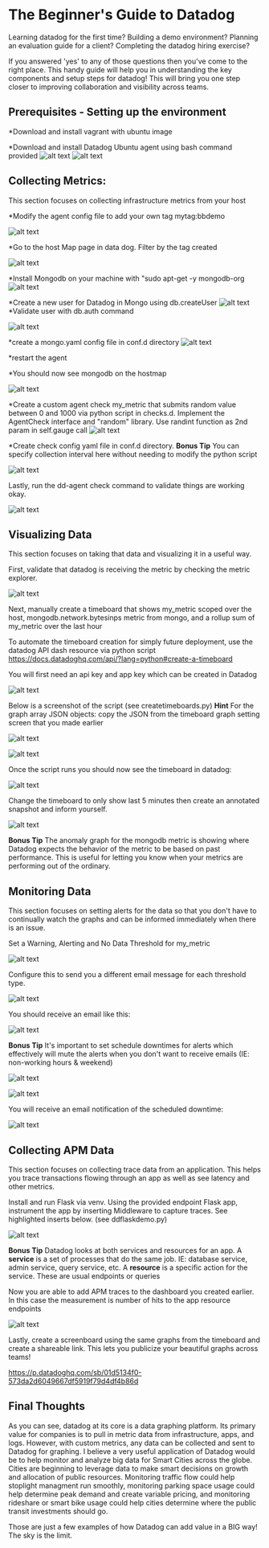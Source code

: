 # The Beginner's Guide to Datadog

Learning datadog for the first time? Building a demo environment? Planning an evaluation guide for a client? Completing the datadog hiring exercise?

If you answered 'yes' to any of those questions then you've come to the right place. This handy guide will help you in understanding the key components and setup steps for datadog! This will bring you one step closer to improving collaboration and visibility across teams. 

## Prerequisites - Setting up the environment

*Download and install vagrant with ubuntu image

*Download and install Datadog Ubuntu agent using bash command provided
![alt text](screenshots/1_Prereq_1.png)
![alt text](screenshots/1_Prereq_2.png)

## Collecting Metrics:

This section focuses on collecting infrastructure metrics from your host

*Modify the agent config file to add your own tag mytag:bbdemo

![alt text](screenshots/2_Collect_1.png)

*Go to the host Map page in data dog. Filter by the tag created

![alt text](screenshots/2_Collect_2.png)

*Install Mongodb on your machine with "sudo apt-get -y mongodb-org
![alt text](screenshots/2_Collect_3.png)

*Create a new user for Datadog in Mongo using db.createUser 
![alt text](screenshots/2_Collect_4.png)
*Validate user with db.auth command

![alt text](screenshots/2_Collect_5.png)

*create a mongo.yaml config file in conf.d directory
![alt text](screenshots/2_Collect_6.png)

*restart the agent

*You should now see mongodb on the hostmap

![alt text](screenshots/2_Collect_7.png)


*Create a custom agent check my_metric that submits random value between 0 and 1000 via python script in checks.d. Implement the AgentCheck interface and "random" library. Use randint function as 2nd param in self.gauge call
![alt text](screenshots/2_Collect_8.png)

*Create check config yaml file in conf.d directory. **Bonus Tip** You can specify collection interval here without needing to modify the python script

![alt text](screenshots/2_Collect_9.png)

Lastly, run the dd-agent check command to validate things are working okay.

![alt text](screenshots/2_Collect_10.png)

## Visualizing Data

This section focuses on taking that data and visualizing it in a useful way.

First, validate that datadog is receiving the metric by checking the metric explorer.

![alt text](screenshots/3_Visualize_1.png)

Next, manually create a timeboard that shows my_metric scoped over the host, mongodb.network.bytesinps metric from mongo, and a rollup sum of my_metric over the last hour

To automate the timeboard creation for simply future deployment, use the datadog API dash resource via python script https://docs.datadoghq.com/api/?lang=python#create-a-timeboard

You will first need an api key and app key which can be created in Datadog

![alt text](screenshots/3_Visualize_2.png)

Below is a screenshot of the script (see createtimeboards.py) **Hint** For the graph array JSON objects: copy the JSON from the timeboard graph setting screen that you made earlier

![alt text](screenshots/3_Visualize_3.png)

![alt text](screenshots/3_Visualize_4.png)

Once the script runs you should now see the timeboard in datadog:

![alt text](screenshots/3_Visualize_5.PNG)

Change the timeboard to only show last 5 minutes then create an annotated snapshot and inform yourself.

![alt text](screenshots/3_Visualize_7.PNG)

**Bonus Tip** The anomaly graph for the mongodb metric is showing where Datadog expects the behavior of the metric to be based on past performance. This is useful for letting you know when your metrics are performing out of the ordinary.

## Monitoring Data

This section focuses on setting alerts for the data so that you don't have to continually watch the graphs and can be informed immediately when there is an issue.

Set a Warning, Alerting and No Data Threshold for my_metric

![alt text](screenshots/4_Monitor_1.png)

Configure this to send you a different email message for each threshold type.

![alt text](screenshots/4_Monitor_2.png)

You should receive an email like this:

![alt text](screenshots/4_Monitor_3.png)

**Bonus Tip** It's important to set schedule downtimes for alerts which effectively will mute the alerts when you don't want to receive emails (IE: non-working hours & weekend)

![alt text](screenshots/4_Monitor_4.png)

![alt text](screenshots/4_Monitor_5.png)

You will receive an email notification of the scheduled downtime:

![alt text](screenshots/4_Monitor_6.png)

## Collecting APM Data

This section focuses on collecting trace data from an application. This helps you trace transactions flowing through an app as well as see latency and other metrics. 

Install and run Flask via venv. Using the provided endpoint Flask app, instrument the app by inserting Middleware to capture traces. See highlighted inserts below. (see ddflaskdemo.py)

![alt text](screenshots/5_APM_1.png)

**Bonus Tip** Datadog looks at both services and resources for an app. A **service** is a set of processes that do the same job. IE: database service, admin service, query service, etc. A **resource** is a specific action for the service. These are usual endpoints or queries

Now you are able to add APM traces to the dashboard you created  earlier. In this case the measurement is number of hits to the app resource endpoints

![alt text](screenshots/5_APM_2.PNG)


Lastly, create a screenboard using the same graphs from the timeboard and create a shareable link. This lets you publicize your beautiful graphs across teams!

https://p.datadoghq.com/sb/01d5134f0-573da2d6049667df5919f79d4df4b86d



## Final Thoughts

As you can see, datadog at its core is a data graphing platform. Its primary value for companies is to pull in metric data from infrastructure, apps, and logs. However, with custom metrics, any data can be collected and sent to Datadog for graphing.
I believe a very useful application of Datadog would be to help monitor and analyze big data for Smart Cities across the globe. Cities are beginning to leverage data to make smart decisions on growth and allocation of public resources. Monitoring traffic flow could help stoplight managment run smoothly, monitoring parking space usage could help determine peak demand and create variable pricing, and monitoring rideshare or smart bike usage could help cities determine where the public transit investments should go.

Those are just a few examples of how Datadog can add value in a BIG way! The sky is the limit.
